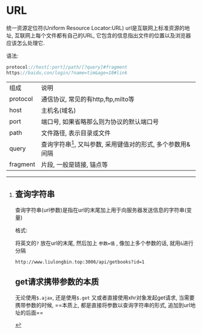 # URL

统一资源定位符(Uniform Resource Locator:URL)  url是互联网上标准资源的地址, 互联网上每个文件都有自己的URL, 它包含的信息指出文件的位置以及浏览器应该怎么处理它.

语法:

```JavaScript
protocol://host[:port]/path/[?query]#fragment
https://baidu,con/login/?name=tim&age=18#link
```

|||
| ----------| -----------------------------------------------------------|
|组成|说明|
|protocol|通信协议, 常见的有http,ftp,milto等|
|host|主机名(域名)|
|port|端口号, 如果省略那么则为协议的默认端口号|
|path|文件路径, 表示目录或文件|
|query|查询字符串[^1], 又叫参数, 采用键值对的形式, 多个参数用&间隔|
|fragment|片段, 一般是链接, 锚点等|

[^1]: # 查询字符串

    查询字符串(url参数)是指在url的末尾加上用于向服务器发送信息的字符串(变量)

    格式: 

    将英文的`?` 放在url的末尾, 然后加上 `参数=值` , 像加上多个参数的话, 就用`&`进行分隔

    `http://www.liulongbin.top:3006/api/getbooks?id=1`

    ## get请求携带参数的本质

    无论使用`$.ajax`, 还是使用`$.get` 又或者直接使用xhr对象发起get请求, 当需要携带参数的时候,  ==本质上, 都是直接将参数以查询字符串的形式, 追加到url地址的后面==

    ‍
